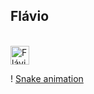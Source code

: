 ## Flávio


<div style="display: inline_block"><br>
  <img align="center" alt="Flávio-java" height="30" width"40" src="https://cdn.jsdelivr.net/gh/devicons/devicon@latest/icons/java/java-original.svg">
</div>

! [Snake animation](https://github.com/Flanisk/Flanisk/blob/output/github-contribution-grid-snake.svg)
          
